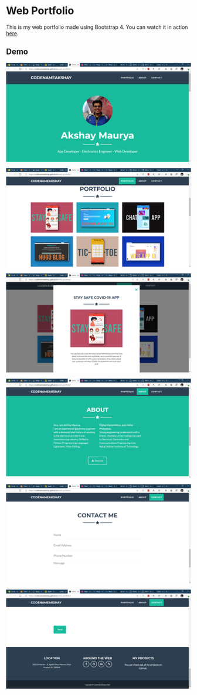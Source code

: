 # Web Portfolio

This is my web portfolio made using Bootstrap 4. You can watch it in action [here](https://codenameakshay.github.io/web-portfolio/).

## Demo

![](assets/img/1.png)

![](assets/img/2.png)

![](assets/img/3.png)

![](assets/img/4.png)

![](assets/img/5.png)

![](assets/img/6.png)